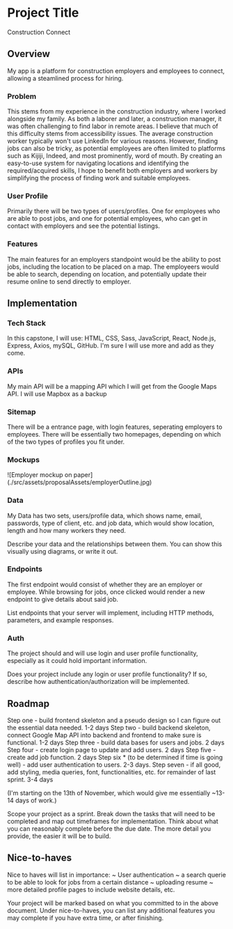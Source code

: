 # Project Title
Construction Connect

## Overview
My app is a platform for construction employers and employees to connect, allowing a steamlined process for hiring. 

### Problem

This stems from my experience in the construction industry, where I worked alongside my family. As both a laborer and later, a construction manager, it was often challenging to find labor in remote areas. I believe that much of this difficulty stems from accessibility issues. The average construction worker typically won't use LinkedIn for various reasons. However, finding jobs can also be tricky, as potential employees are often limited to platforms such as Kijiji, Indeed, and most prominently, word of mouth. By creating an easy-to-use system for navigating locations and identifying the required/acquired skills, I hope to benefit both employers and workers by simplifying the process of finding work and suitable employees.

### User Profile

Primarily there will be two types of users/profiles. One for employees who are able to post jobs, and one for potential employees, who can get in contact with employers and see the potential listings. 

### Features

The main features for an employers standpoint would be the ability to post jobs, including the location to be placed on a map. The employeers would be able to search, depending on location, and potentially update their resume online to send directly to employer. 

## Implementation

### Tech Stack

In this capstone, I will use: HTML, CSS, Sass, JavaScript, React, Node.js, Express, Axios, mySQL, GitHub. I'm sure I will use more and add as they come. 

### APIs

My main API will be a mapping API which I will get from the Google Maps API. I will use Mapbox as a backup

### Sitemap

There will be a entrance page, with login features, seperating employers to employees. There will be essentially two homepages, depending on which of the two types of profiles you fit under. 

### Mockups

![Employer mockup on paper]
(./src/assets/proposalAssets/employerOutline.jpg)

### Data

My Data has two sets, users/profile data, which shows name, email, passwords, type of client, etc. and job data, which would show location, length and how many workers they need. 

Describe your data and the relationships between them. You can show this visually using diagrams, or write it out. 

### Endpoints

The first endpoint would consist of whether they are an employer or employee. While browsing for jobs, once clicked would render a new endpoint to give details about said job. 

List endpoints that your server will implement, including HTTP methods, parameters, and example responses.

### Auth

The project should and will use login and user profile functionality, especially as it could hold important information. 

Does your project include any login or user profile functionality? If so, describe how authentication/authorization will be implemented.

## Roadmap

Step one - build frontend skeleton and a pseudo design so I can figure out the essential data needed. 1-2 days
Step two - build backend skeleton, connect Google Map API into backend and frontend to make sure is functional. 1-2 days
Step three - build data bases for users and jobs. 2 days 
Step four - create login page to update and add users. 2 days
Step five - create add job function. 2 days
Step six * (to be determined if time is going well) - add user authentication to users. 2-3 days. 
Step seven - if all good, add styling, media queries, font, functionalities, etc. for remainder of last sprint. 3-4 days

(I'm starting on the 13th of November, which would give me essentially ~13-14 days of work.)



Scope your project as a sprint. Break down the tasks that will need to be completed and map out timeframes for implementation. Think about what you can reasonably complete before the due date. The more detail you provide, the easier it will be to build.

## Nice-to-haves

Nice to haves will list in importance:
~ User authentication
~ a search querie to be able to look for jobs from a certain distance
~ uploading resume
~ more detailed profile pages to include website details, etc.  

Your project will be marked based on what you committed to in the above document. Under nice-to-haves, you can list any additional features you may complete if you have extra time, or after finishing.
